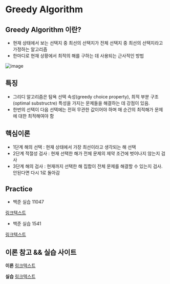 # Greedy Algorithm

## Greedy Algorithm 이란?
- 현재 상태에서 보는 선택지 중 최선의 선택지가 전체 선택지 중 최선의 선택지라고 가정하는 알고리즘
- 한마디로 현재 상황에서 최적의 해를 구하는 데 사용되는 근사적인 방법

![image](https://github.com/harriet221/Teckit_I9_study/assets/148305892/8f730916-2dfb-41b6-a0e9-a4a765313a24)

## 특징
- 그리디 알고리즘은 탐욕 선택 속성(greedy choice property), 최적 부분 구조(optimal substructre) 특성을 가지는 문제들을 해결하는 데 강점이 있음.
- 한번의 선택이 다음 선택에는 전혀 무관한 값이어야 하며 매 순간의 최적해가 문제에 대한 최적해여야 함

## 핵심이론
- 1단계 해의 선택 : 현재 상태에서 가장 최선이라고 생각되는 해 선택
- 2단계 적절성 검사 : 현재 선택한 해가 전체 문제의 제약 조건에 벗어나지 않는지 검사
- 3단계 해의 검사 : 현재까지 선택한 해 집합이 전체 문제를 해결할 수 있는지 검사. 안된다면 다시 1로 돌아감

## Practice
- 백준 실습 11047

[링크텍스트](https://velog.io/@dnu05043/7cvjoyl6)

- 백준 실습 1541

[링크텍스트](https://velog.io/@dnu05043/%EB%B0%B1%EC%A4%80-Greedy-Algorithm-1541%EB%B2%88-%EB%AC%B8%EC%A0%9C)

## 이론 참고 && 실습 사이트

**이론**
[링크텍스트](https://velog.io/@dnu05043/7cvjoyl6](https://velog.io/@contea95/%ED%83%90%EC%9A%95%EB%B2%95%EA%B7%B8%EB%A6%AC%EB%94%94-%EC%95%8C%EA%B3%A0%EB%A6%AC%EC%A6%98)https://velog.io/@contea95/%ED%83%90%EC%9A%95%EB%B2%95%EA%B7%B8%EB%A6%AC%EB%94%94-%EC%95%8C%EA%B3%A0%EB%A6%AC%EC%A6%98)

**실습**
[링크텍스트](https://velog.io/@dnu05043/%EB%B0%B1%EC%A4%80-Greedy-Algorithm-1541%EB%B2%88-%EB%AC%B8%EC%A0%9C](https://www.acmicpc.net/)https://www.acmicpc.net/)
